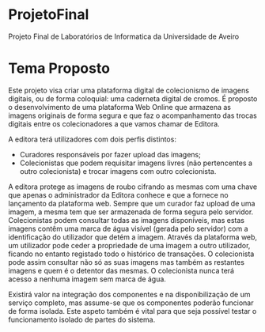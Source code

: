 # ProjetoFinal

Projeto Final de Laboratórios de Informatica da Universidade de Aveiro

# Tema Proposto

Este projeto visa criar uma plataforma digital de colecionismo de imagens digitais, ou de forma coloquial: uma caderneta digital de cromos. É proposto o desenvolvimento de uma plataforma Web Online que armazena as imagens originais de forma segura e que faz o acompanhamento das trocas digitais entre os colecionadores a que vamos chamar de Editora.

A editora terá utilizadores com dois perfis distintos:
 - Curadores responsáveis por fazer upload das imagens;
 - Colecionistas que podem requisitar imagens livres (não pertencentes a outro colecionista) e trocar imagens com outro colecionista.

A editora protege as imagens de roubo cifrando as mesmas com uma chave que apenas o administrador da Editora conhece e que a fornece no lançamento da plataforma web. Sempre que um curador faz upload de uma imagem, a mesma tem que ser armazenada de forma segura pelo servidor. Colecionistas podem consultar todas as imagens disponíveis, mas estas imagens contêm uma marca de água visível (gerada pelo servidor) com a identificação do utilizador que detém a imagem. Através da plataforma web, um utilizador pode ceder a propriedade de uma imagem a outro utilizador, ficando no entanto registado todo o histórico de transações. O colecionista pode assim consultar não só as suas imagens mas também as restantes imagens e quem é o detentor das mesmas. O colecionista nunca terá acesso a nenhuma imagem sem marca de água.

Existirá valor na integração dos componentes e na disponibilização de um serviço completo, mas assume-se que os componentes poderão funcionar de forma isolada. Este aspeto também é vital para que seja possível testar o funcionamento isolado de partes do sistema.
